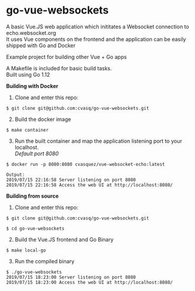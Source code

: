 # go-vue-websockets

A basic Vue.JS web application which inititates a Websocket connection to echo.websocket.org  
It uses Vue components on the frontend and the application can be easily shipped with Go and Docker

Example project for building other Vue + Go apps

A Makefile is included for basic build tasks.  
Built using Go 1.12

**Building with Docker**

1. Clone and enter this repo:
```
$ git clone git@github.com:cvasq/go-vue-websockets.git
```

2. Build the docker image
```
$ make container
```
3. Run the built container and map the application listening port to your localhost.  
_Default port 8080_
```
$ docker run -p 8080:8080 cvasquez/vue-websocket-echo:latest  

Output:
2019/07/15 22:16:58 Server listening on port 8080
2019/07/15 22:16:58 Access the web UI at http://localhost:8080/

```

**Building from source**

1. Clone and enter this repo:
```
$ git clone git@github.com:cvasq/go-vue-websockets.git

$ cd go-vue-websockets
```
2. Build the Vue.JS frontend and Go Binary
```
$ make local-go
```
3. Run the compiled binary

```
$ ./go-vue-websockets 
2019/07/15 18:23:00 Server listening on port 8080
2019/07/15 18:23:00 Access the web UI at http://localhost:8080/  

```

